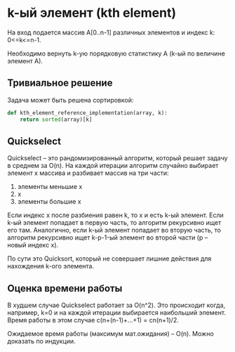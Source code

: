 # k-ый элемент (kth element)

На вход подается массив A[0..n-1] различных элементов и индекс k: 0<=k<=n-1.

Необходимо вернуть k-ую порядковую статистику A (k-ый по величине элемент A).

## Тривиальное решение

Задача может быть решена сортировкой:

```python
def kth_element_reference_implementation(array, k):
    return sorted(array)[k]
```

## Quickselect

Quickselect – это рандомизированный алгоритм, который решает задачу в среднем за O(n). На каждой итерации алгоритм случайно выбирает элемент x массива и разбивает массив на три части:

1. элементы меньшие x
2. x
3. элементы большие x

Если индекс x после разбиения равен k, то x и есть k-ый элемент. Если k-ый элемент попадает в первую часть, то алгоритм рекурсивно ищет его там. Аналогично, если k-ый элемент попадает во вторую часть, то алгоритм рекурсивно ищет k-p-1-ый элемент во второй части (p – новый индекс x).

По сути это Quicksort, который не совершает лишние действия для нахождения k-ого элемента.

## Оценка времени работы

В худшем случае Quickselect работает за O(n^2). Это происходит когда, например, k=0 и на каждой итерации выбирается наибольший элемент. Время работы в этом случае c(n+(n-1)+...+1) = cn(n+1)/2.

Ожидаемое время работы (максимум мат.ожидания) – O(n). Можно доказать по индукции.